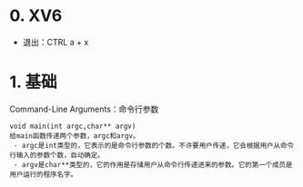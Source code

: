 # 0. XV6
 - 退出：CTRL a + x

# 1. 基础
Command-Line Arguments：命令行参数
```
void main(int argc,char** argv)
给main函数传递两个参数，argc和argv。
 - argc是int类型的，它表示的是命令行参数的个数。不许要用户传递，它会根据用户从命令行输入的参数个数，自动确定。
 - argv是char**类型的，它的作用是存储用户从命令行传递进来的参数。它的第一个成员是用户运行的程序名字。
```
